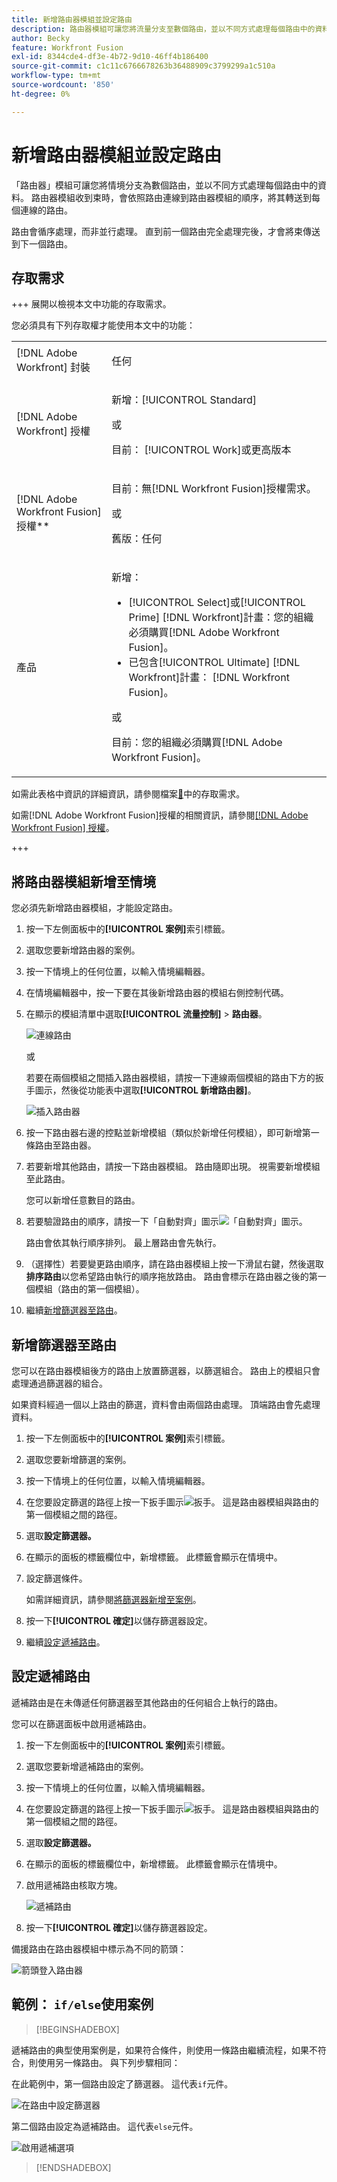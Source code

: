```yaml
---
title: 新增路由器模組並設定路由
description: 路由器模組可讓您將流量分支至數個路由，並以不同方式處理每個路由中的資料。 路由器模組收到束後，會依照路由連結至路由器模組的順序，將其轉送至每個連線的路由。
author: Becky
feature: Workfront Fusion
exl-id: 8344cde4-df3e-4b72-9d10-46ff4b186400
source-git-commit: c1c11c6766678263b36488909c3799299a1c510a
workflow-type: tm+mt
source-wordcount: '850'
ht-degree: 0%

---
```


# 新增路由器模組並設定路由

「路由器」模組可讓您將情境分支為數個路由，並以不同方式處理每個路由中的資料。 路由器模組收到束時，會依照路由連線到路由器模組的順序，將其轉送到每個連線的路由。

路由會循序處理，而非並行處理。 直到前一個路由完全處理完後，才會將束傳送到下一個路由。


## 存取需求

+++ 展開以檢視本文中功能的存取需求。

您必須具有下列存取權才能使用本文中的功能：

<table style="table-layout:auto">
 <col> 
 <col> 
 <tbody> 
  <tr> 
   <td role="rowheader">[!DNL Adobe Workfront] 封裝</td> 
   <td> <p>任何</p> </td> 
  </tr> 
  <tr data-mc-conditions=""> 
   <td role="rowheader">[!DNL Adobe Workfront] 授權</td> 
   <td> <p>新增：[!UICONTROL Standard]</p><p>或</p><p>目前： [!UICONTROL Work]或更高版本</p> </td> 
  </tr> 
  <tr> 
   <td role="rowheader">[!DNL Adobe Workfront Fusion] 授權**</td> 
   <td>
   <p>目前：無[!DNL Workfront Fusion]授權需求。</p>
   <p>或</p>
   <p>舊版：任何 </p>
   </td> 
  </tr> 
  <tr> 
   <td role="rowheader">產品</td> 
   <td>
   <p>新增：</p> <ul><li>[!UICONTROL Select]或[!UICONTROL Prime] [!DNL Workfront]計畫：您的組織必須購買[!DNL Adobe Workfront Fusion]。</li><li>已包含[!UICONTROL Ultimate] [!DNL Workfront]計畫： [!DNL Workfront Fusion]。</li></ul>
   <p>或</p>
   <p>目前：您的組織必須購買[!DNL Adobe Workfront Fusion]。</p>
   </td> 
  </tr>
 </tbody> 
</table>

如需此表格中資訊的詳細資訊，請參閱檔案[&#128279;](/help/workfront-fusion/references/licenses-and-roles/access-level-requirements-in-documentation.md)中的存取需求。

如需[!DNL Adobe Workfront Fusion]授權的相關資訊，請參閱[[!DNL Adobe Workfront Fusion] 授權](/help/workfront-fusion/set-up-and-manage-workfront-fusion/licensing-operations-overview/license-automation-vs-integration.md)。

+++

## 將路由器模組新增至情境

您必須先新增路由器模組，才能設定路由。

1. 按一下左側面板中的&#x200B;**[!UICONTROL 案例]**&#x200B;索引標籤。
1. 選取您要新增路由器的案例。
1. 按一下情境上的任何位置，以輸入情境編輯器。
1. 在情境編輯器中，按一下要在其後新增路由器的模組右側控制代碼。
1. 在顯示的模組清單中選取&#x200B;**[!UICONTROL 流量控制]** > **路由器**。

   ![連線路由](assets/connect-the-router-350x108.png)

   或

   若要在兩個模組之間插入路由器模組，請按一下連線兩個模組的路由下方的扳手圖示，然後從功能表中選取&#x200B;**[!UICONTROL 新增路由器]**。

   ![插入路由器](assets/insert-router-350x191.png)
1. 按一下路由器右邊的控點並新增模組（類似於新增任何模組），即可新增第一條路由至路由器。
1. 若要新增其他路由，請按一下路由器模組。 路由隨即出現。 視需要新增模組至此路由。

   您可以新增任意數目的路由。

1. 若要驗證路由的順序，請按一下「自動對齊」圖示![「自動對齊」圖示](assets/auto-align.png)。

   路由會依其執行順序排列。 最上層路由會先執行。

1. （選擇性）若要變更路由順序，請在路由器模組上按一下滑鼠右鍵，然後選取&#x200B;**排序路由**&#x200B;以您希望路由執行的順序拖放路由。 路由會標示在路由器之後的第一個模組（路由的第一個模組）。

1. 繼續[新增篩選器至路由](#add-a-filter-to-a-route)。

## 新增篩選器至路由

您可以在路由器模組後方的路由上放置篩選器，以篩選組合。 路由上的模組只會處理通過篩選器的組合。

如果資料經過一個以上路由的篩選，資料會由兩個路由處理。 頂端路由會先處理資料。

1. 按一下左側面板中的&#x200B;**[!UICONTROL 案例]**&#x200B;索引標籤。
1. 選取您要新增篩選的案例。
1. 按一下情境上的任何位置，以輸入情境編輯器。
1. 在您要設定篩選的路徑上按一下扳手圖示![扳手](assets/wrench-icon.png)。 這是路由器模組與路由的第一個模組之間的路徑。
1. 選取&#x200B;**設定篩選器。**
1. 在顯示的面板的標籤欄位中，新增標籤。 此標籤會顯示在情境中。
1. 設定篩選條件。

   如需詳細資訊，請參閱[將篩選器新增至案例](/help/workfront-fusion/create-scenarios/add-modules/add-a-filter-to-a-scenario.md)。

1. 按一下&#x200B;**[!UICONTROL 確定]**&#x200B;以儲存篩選器設定。

1. 繼續[設定遞補路由](#configure-a-fallback-route)。

## 設定遞補路由

遞補路由是在未傳遞任何篩選器至其他路由的任何組合上執行的路由。

您可以在篩選面板中啟用遞補路由。

1. 按一下左側面板中的&#x200B;**[!UICONTROL 案例]**&#x200B;索引標籤。
1. 選取您要新增遞補路由的案例。
1. 按一下情境上的任何位置，以輸入情境編輯器。
1. 在您要設定篩選的路徑上按一下扳手圖示![扳手](assets/wrench-icon.png)。 這是路由器模組與路由的第一個模組之間的路徑。
1. 選取&#x200B;**設定篩選器。**
1. 在顯示的面板的標籤欄位中，新增標籤。 此標籤會顯示在情境中。
1. 啟用遞補路由核取方塊。

   ![遞補路由](assets/fallback-route-350x260.png)

1. 按一下&#x200B;**[!UICONTROL 確定]**&#x200B;以儲存篩選器設定。

備援路由在路由器模組中標示為不同的箭頭：

![箭頭登入路由器](assets/arrow-sign-in-router-module-350x361.png)

## 範例： `if/else`使用案例

>[!BEGINSHADEBOX]

遞補路由的典型使用案例是，如果符合條件，則使用一條路由繼續流程，如果不符合，則使用另一條路由。 與下列步驟相同：

在此範例中，第一個路由設定了篩選器。 這代表`if`元件。

![在路由](assets/set-up-a-filter-2-350x242.png)中設定篩選器

第二個路由設定為遞補路由。 這代表`else`元件。

![啟用遞補選項](assets/enable-fallback-route-option-350x238.png)

>[!ENDSHADEBOX]
